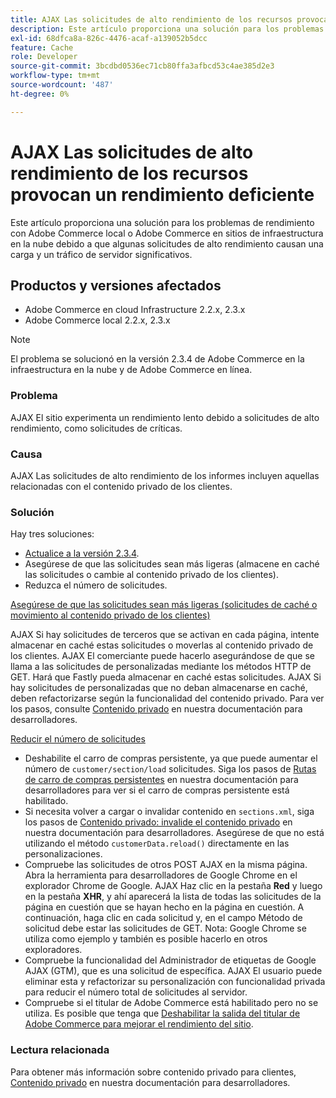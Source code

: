 ```yaml
---
title: AJAX Las solicitudes de alto rendimiento de los recursos provocan un rendimiento deficiente
description: Este artículo proporciona una solución para los problemas de rendimiento con Adobe Commerce local o Adobe Commerce en sitios de infraestructura en la nube debido a que algunas solicitudes de alto rendimiento causan una carga y un tráfico de servidor significativos.
exl-id: 68dfca8a-826c-4476-acaf-a139052b5dcc
feature: Cache
role: Developer
source-git-commit: 3bcdbd0536ec71cb80ffa3afbcd53c4ae385d2e3
workflow-type: tm+mt
source-wordcount: '487'
ht-degree: 0%

---
```


# AJAX Las solicitudes de alto rendimiento de los recursos provocan un rendimiento deficiente

Este artículo proporciona una solución para los problemas de rendimiento con Adobe Commerce local o Adobe Commerce en sitios de infraestructura en la nube debido a que algunas solicitudes de alto rendimiento causan una carga y un tráfico de servidor significativos.

## Productos y versiones afectados

* Adobe Commerce en cloud Infrastructure 2.2.x, 2.3.x
* Adobe Commerce local 2.2.x, 2.3.x

>[!NOTE]
>
>El problema se solucionó en la versión 2.3.4 de Adobe Commerce en la infraestructura en la nube y de Adobe Commerce en línea.

### Problema

AJAX El sitio experimenta un rendimiento lento debido a solicitudes de alto rendimiento, como solicitudes de críticas.

### Causa

AJAX Las solicitudes de alto rendimiento de los informes incluyen aquellas relacionadas con el contenido privado de los clientes.

### Solución

Hay tres soluciones:

* [Actualice a la versión 2.3.4](https://experienceleague.adobe.com/es/docs/commerce-cloud-service/user-guide/develop/upgrade/commerce-version).
* Asegúrese de que las solicitudes sean más ligeras (almacene en caché las solicitudes o cambie al contenido privado de los clientes).
* Reduzca el número de solicitudes.

<u>Asegúrese de que las solicitudes sean más ligeras (solicitudes de caché o movimiento al contenido privado de los clientes)</u>

AJAX Si hay solicitudes de terceros que se activan en cada página, intente almacenar en caché estas solicitudes o moverlas al contenido privado de los clientes. AJAX El comerciante puede hacerlo asegurándose de que se llama a las solicitudes de personalizadas mediante los métodos HTTP de GET. Hará que Fastly pueda almacenar en caché estas solicitudes. AJAX Si hay solicitudes de personalizadas que no deban almacenarse en caché, deben refactorizarse según la funcionalidad del contenido privado. Para ver los pasos, consulte [Contenido privado](https://developer.adobe.com/commerce/php/development/cache/page/private-content/) en nuestra documentación para desarrolladores.

<u>Reducir el número de solicitudes</u>

* Deshabilite el carro de compras persistente, ya que puede aumentar el número de `customer/section/load` solicitudes. Siga los pasos de [Rutas de carro de compras persistentes](https://experienceleague.adobe.com/es/docs/commerce-operations/configuration-guide/paths/config-reference-general) en nuestra documentación para desarrolladores para ver si el carro de compras persistente está habilitado.
* Si necesita volver a cargar o invalidar contenido en `sections.xml`, siga los pasos de [Contenido privado: invalide el contenido privado](https://developer.adobe.com/commerce/php/development/cache/page/private-content/#invalidate-private-content) en nuestra documentación para desarrolladores. Asegúrese de que no está utilizando el método `customerData.reload()` directamente en las personalizaciones.
* Compruebe las solicitudes de otros POST AJAX en la misma página. Abra la herramienta para desarrolladores de Google Chrome en el explorador Chrome de Google. AJAX Haz clic en la pestaña **Red** y luego en la pestaña **XHR**, y ahí aparecerá la lista de todas las solicitudes de la página en cuestión que se hayan hecho en la página en cuestión. A continuación, haga clic en cada solicitud y, en el campo Método de solicitud debe estar las solicitudes de GET. Nota: Google Chrome se utiliza como ejemplo y también es posible hacerlo en otros exploradores.
* Compruebe la funcionalidad del Administrador de etiquetas de Google AJAX (GTM), que es una solicitud de específica. AJAX El usuario puede eliminar esta y refactorizar su personalización con funcionalidad privada para reducir el número total de solicitudes al servidor.
* Compruebe si el titular de Adobe Commerce está habilitado pero no se utiliza. Es posible que tenga que [Deshabilitar la salida del titular de Adobe Commerce para mejorar el rendimiento del sitio](/help/troubleshooting/miscellaneous/disable-magento-banner-output-to-improve-site-performance.md).

### Lectura relacionada

Para obtener más información sobre contenido privado para clientes, [Contenido privado](https://developer.adobe.com/commerce/php/development/cache/page/private-content/) en nuestra documentación para desarrolladores.
